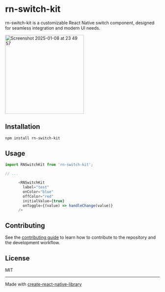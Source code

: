 # rn-switch-kit

rn-switch-kit is a customizable React Native switch component, designed for seamless integration and modern UI needs.

<img width="256" alt="Screenshot 2025-01-08 at 23 49 57" src="https://github.com/user-attachments/assets/ae640e55-416c-460a-8f5e-fa8789ded6ea" />



## Installation

```sh
npm install rn-switch-kit
```

## Usage


```js
import RNSwitchKit from 'rn-switch-kit';

// ...

      <RNSwitchKit
        label="test"
        onColor="blue"
        offColor="red"
        initialValue={true}
        onToggle={(value) => handleChange(value)}
      />

```


## Contributing

See the [contributing guide](CONTRIBUTING.md) to learn how to contribute to the repository and the development workflow.

## License

MIT

---

Made with [create-react-native-library](https://github.com/callstack/react-native-builder-bob)
